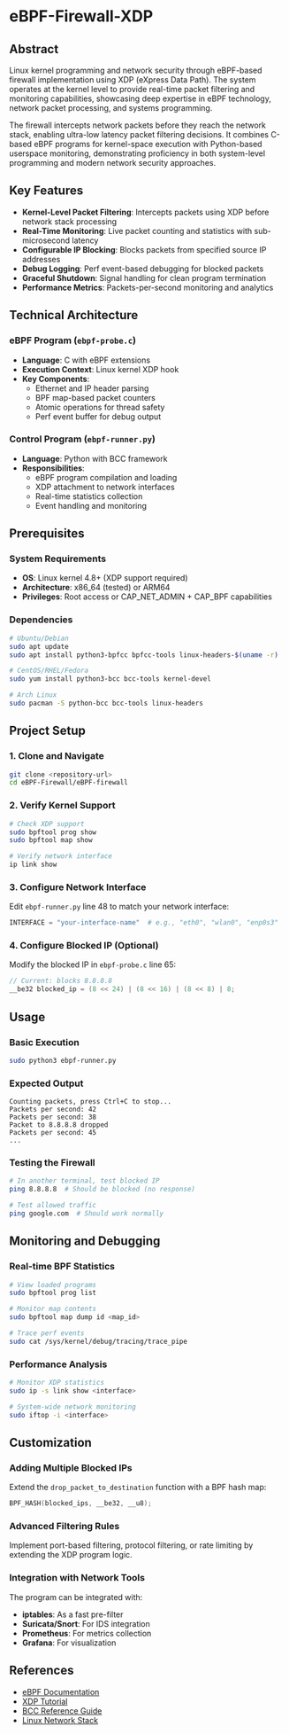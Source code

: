 # eBPF-Firewall-XDP

## Abstract

Linux kernel programming and network security through eBPF-based firewall implementation using XDP (eXpress Data Path). The system operates at the kernel level to provide real-time packet filtering and monitoring capabilities, showcasing deep expertise in eBPF technology, network packet processing, and systems programming.

The firewall intercepts network packets before they reach the network stack, enabling ultra-low latency packet filtering decisions. It combines C-based eBPF programs for kernel-space execution with Python-based userspace monitoring, demonstrating proficiency in both system-level programming and modern network security approaches.

## Key Features

- **Kernel-Level Packet Filtering**: Intercepts packets using XDP before network stack processing
- **Real-Time Monitoring**: Live packet counting and statistics with sub-microsecond latency  
- **Configurable IP Blocking**: Blocks packets from specified source IP addresses
- **Debug Logging**: Perf event-based debugging for blocked packets
- **Graceful Shutdown**: Signal handling for clean program termination
- **Performance Metrics**: Packets-per-second monitoring and analytics

## Technical Architecture

### eBPF Program (`ebpf-probe.c`)
- **Language**: C with eBPF extensions
- **Execution Context**: Linux kernel XDP hook
- **Key Components**:
  - Ethernet and IP header parsing
  - BPF map-based packet counters
  - Atomic operations for thread safety
  - Perf event buffer for debug output

### Control Program (`ebpf-runner.py`)
- **Language**: Python with BCC framework
- **Responsibilities**:
  - eBPF program compilation and loading
  - XDP attachment to network interfaces
  - Real-time statistics collection
  - Event handling and monitoring

## Prerequisites

### System Requirements
- **OS**: Linux kernel 4.8+ (XDP support required)
- **Architecture**: x86_64 (tested) or ARM64
- **Privileges**: Root access or CAP_NET_ADMIN + CAP_BPF capabilities

### Dependencies
```bash
# Ubuntu/Debian
sudo apt update
sudo apt install python3-bpfcc bpfcc-tools linux-headers-$(uname -r)

# CentOS/RHEL/Fedora  
sudo yum install python3-bcc bcc-tools kernel-devel

# Arch Linux
sudo pacman -S python-bcc bcc-tools linux-headers
```

## Project Setup

### 1. Clone and Navigate
```bash
git clone <repository-url>
cd eBPF-Firewall/eBPF-firewall
```

### 2. Verify Kernel Support
```bash
# Check XDP support
sudo bpftool prog show
sudo bpftool map show

# Verify network interface
ip link show
```

### 3. Configure Network Interface
Edit `ebpf-runner.py` line 48 to match your network interface:
```python
INTERFACE = "your-interface-name"  # e.g., "eth0", "wlan0", "enp0s3"
```

### 4. Configure Blocked IP (Optional)
Modify the blocked IP in `ebpf-probe.c` line 65:
```c
// Current: blocks 8.8.8.8
__be32 blocked_ip = (8 << 24) | (8 << 16) | (8 << 8) | 8;
```

## Usage

### Basic Execution
```bash
sudo python3 ebpf-runner.py
```

### Expected Output
```
Counting packets, press Ctrl+C to stop...
Packets per second: 42
Packets per second: 38
Packet to 8.8.8.8 dropped
Packets per second: 45
...
```

### Testing the Firewall
```bash
# In another terminal, test blocked IP
ping 8.8.8.8  # Should be blocked (no response)

# Test allowed traffic
ping google.com  # Should work normally
```

## Monitoring and Debugging
### Real-time BPF Statistics
```bash
# View loaded programs
sudo bpftool prog list

# Monitor map contents
sudo bpftool map dump id <map_id>

# Trace perf events
sudo cat /sys/kernel/debug/tracing/trace_pipe
```

### Performance Analysis
```bash
# Monitor XDP statistics
sudo ip -s link show <interface>

# System-wide network monitoring
sudo iftop -i <interface>
```


##  Customization

### Adding Multiple Blocked IPs
Extend the `drop_packet_to_destination` function with a BPF hash map:
```c
BPF_HASH(blocked_ips, __be32, __u8);
```

### Advanced Filtering Rules
Implement port-based filtering, protocol filtering, or rate limiting by extending the XDP program logic.

### Integration with Network Tools
The program can be integrated with:
- **iptables**: As a fast pre-filter
- **Suricata/Snort**: For IDS integration  
- **Prometheus**: For metrics collection
- **Grafana**: For visualization





## References
- [eBPF Documentation](https://ebpf.io/what-is-ebpf)
- [XDP Tutorial](https://github.com/xdp-project/xdp-tutorial)
- [BCC Reference Guide](https://github.com/iovisor/bcc/blob/master/docs/reference_guide.md)
- [Linux Network Stack](https://wiki.linuxfoundation.org/networking/kernel_flow)


